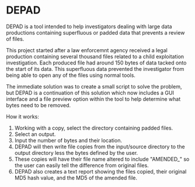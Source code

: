 # DEPAD
DEPAD is a tool intended to help investigators dealing with large data productions containing superfluous or padded data that prevents a review of 
files.

This project started after a law enforcemnt agency received a legal production containing several thousand files related to a child exploitation investigation.  Each produced file had around 150 bytes of data tacked onto the start of its data.  This superfluous data prevented the investigator from being able to open any of the files using normal tools.  

The immediate solution was to create a small script to solve the problem, but DEPAD is a continuation of this solution which now includes a GUI interface and a file preview option within the tool to help determine what bytes need to be removed. 

How it works:

1.  Working with a copy, select the directory containing padded files. 
2.  Select an output.
3.  Input the number of bytes and their location.
4.  DEPAD will then write file copies from the input/source directory to the output directory less the bytes defined by the user.
5.  These copies will have their file name altered to include "AMENDED_" so the user can easily tell the difference from original files.
6.  DEPAD also creates a text report showing the files copied, their original MD5 hash value, and the MD5 of the amended file. 

